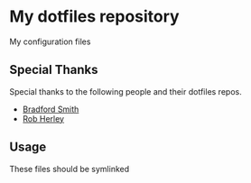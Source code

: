 # My dotfiles repository

My configuration files

## Special Thanks
Special thanks to the following people and their dotfiles repos.

- [Bradford Smith](https://github.com/bradford-smith94/dotfiles)
- [Rob Herley](https://gist.github.com/robherley/da989aa86a14167f8aa64e1860a74ed5) 

## Usage

These files should be symlinked
